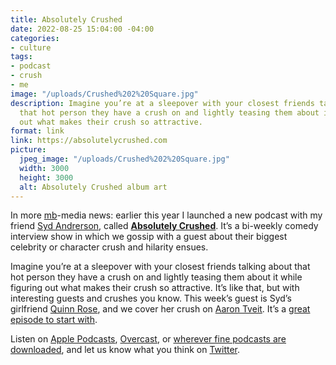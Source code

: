 ```yaml
---
title: Absolutely Crushed
date: 2022-08-25 15:04:00 -04:00
categories:
- culture
tags:
- podcast
- crush
- me
image: "/uploads/Crushed%202%20Square.jpg"
description: Imagine you’re at a sleepover with your closest friends talking about
  that hot person they have a crush on and lightly teasing them about it while figuring
  out what makes their crush so attractive.
format: link
link: https://absolutelycrushed.com
picture:
  jpeg_image: "/uploads/Crushed%202%20Square.jpg"
  width: 3000
  height: 3000
  alt: Absolutely Crushed album art
---
```


In more [mb](https://twitter.com/mb)-media news: earlier this year I launched a new podcast with my friend [Syd Andrerson](https://twitter.com/syd_andyson), called **[Absolutely Crushed](https://absolutelycrushed.com)**. It’s a bi-weekly comedy interview show in which we gossip with a guest about their biggest celebrity or character crush and hilarity ensues. 

Imagine you’re at a sleepover with your closest friends talking about that hot person they have a crush on and lightly teasing them about it while figuring out what makes their crush so attractive. It’s like that, but with interesting guests and crushes you know. This week’s guest is Syd’s girlfriend [Quinn Rose](http://aspiringrobot.com), and we cover her crush on [Aaron Tveit](https://en.wikipedia.org/wiki/Aaron_Tveit). It’s a [great episode to start with](https://absolutelycrushed.com/episodes/quinn-rose-aaron-tveit).

Listen on [Apple Podcasts](https://podcasts.apple.com/podcast/id1629106926), [Overcast](https://overcast.fm/itunes1629106926), or [wherever fine podcasts are downloaded](https://pod.link/crushedpod), and let us know what you think on [Twitter](https://twitter.com/crushedpod).